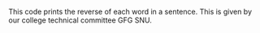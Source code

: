 This code prints the reverse of each word in a sentence. This is given by our college technical committee GFG SNU.
